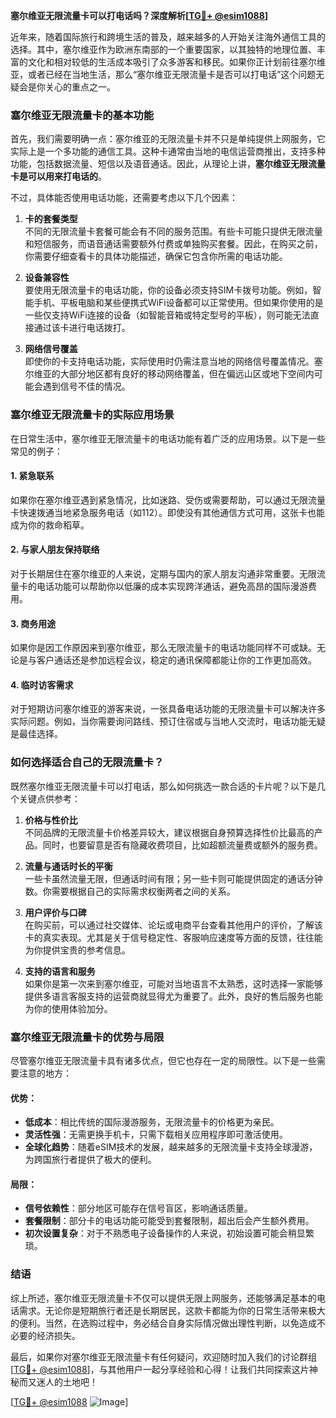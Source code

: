 **塞尔维亚无限流量卡可以打电话吗？深度解析[[TG💪+ @esim1088](https://t.me/s/esim1088)]**

近年来，随着国际旅行和跨境生活的普及，越来越多的人开始关注海外通信工具的选择。其中，塞尔维亚作为欧洲东南部的一个重要国家，以其独特的地理位置、丰富的文化和相对较低的生活成本吸引了众多游客和移民。如果你正计划前往塞尔维亚，或者已经在当地生活，那么“塞尔维亚无限流量卡是否可以打电话”这个问题无疑会是你关心的重点之一。

### 塞尔维亚无限流量卡的基本功能

首先，我们需要明确一点：塞尔维亚的无限流量卡并不只是单纯提供上网服务，它实际上是一个多功能的通信工具。这种卡通常由当地的电信运营商推出，支持多种功能，包括数据流量、短信以及语音通话。因此，从理论上讲，**塞尔维亚无限流量卡是可以用来打电话的**。

不过，具体能否使用电话功能，还需要考虑以下几个因素：

1. **卡的套餐类型**  
   不同的无限流量卡套餐可能会有不同的服务范围。有些卡可能只提供无限流量和短信服务，而语音通话需要额外付费或单独购买套餐。因此，在购买之前，你需要仔细查看卡的具体功能描述，确保它包含你所需的电话功能。

2. **设备兼容性**  
   要使用无限流量卡的电话功能，你的设备必须支持SIM卡拨号功能。例如，智能手机、平板电脑和某些便携式WiFi设备都可以正常使用。但如果你使用的是一些仅支持WiFi连接的设备（如智能音箱或特定型号的平板），则可能无法直接通过该卡进行电话拨打。

3. **网络信号覆盖**  
   即使你的卡支持电话功能，实际使用时仍需注意当地的网络信号覆盖情况。塞尔维亚的大部分地区都有良好的移动网络覆盖，但在偏远山区或地下空间内可能会遇到信号不佳的情况。

### 塞尔维亚无限流量卡的实际应用场景

在日常生活中，塞尔维亚无限流量卡的电话功能有着广泛的应用场景。以下是一些常见的例子：

#### 1. **紧急联系**
   如果你在塞尔维亚遇到紧急情况，比如迷路、受伤或需要帮助，可以通过无限流量卡快速拨通当地紧急服务电话（如112）。即使没有其他通信方式可用，这张卡也能成为你的救命稻草。

#### 2. **与家人朋友保持联络**
   对于长期居住在塞尔维亚的人来说，定期与国内的家人朋友沟通非常重要。无限流量卡的电话功能可以帮助你以低廉的成本实现跨洋通话，避免高昂的国际漫游费用。

#### 3. **商务用途**
   如果你是因工作原因来到塞尔维亚，那么无限流量卡的电话功能同样不可或缺。无论是与客户通话还是参加远程会议，稳定的通讯保障都能让你的工作更加高效。

#### 4. **临时访客需求**
   对于短期访问塞尔维亚的游客来说，一张具备电话功能的无限流量卡可以解决许多实际问题。例如，当你需要询问路线、预订住宿或与当地人交流时，电话功能无疑是最佳选择。

### 如何选择适合自己的无限流量卡？

既然塞尔维亚无限流量卡可以打电话，那么如何挑选一款合适的卡片呢？以下是几个关键点供参考：

1. **价格与性价比**  
   不同品牌的无限流量卡价格差异较大，建议根据自身预算选择性价比最高的产品。同时，也要留意是否有隐藏收费项目，比如超额流量费或额外的服务费。

2. **流量与通话时长的平衡**  
   一些卡虽然流量无限，但通话时间有限；另一些卡则可能提供固定的通话分钟数。你需要根据自己的实际需求权衡两者之间的关系。

3. **用户评价与口碑**  
   在购买前，可以通过社交媒体、论坛或电商平台查看其他用户的评价，了解该卡的真实表现。尤其是关于信号稳定性、客服响应速度等方面的反馈，往往能为你提供宝贵的参考信息。

4. **支持的语言和服务**  
   如果你是第一次来到塞尔维亚，可能对当地语言不太熟悉，这时选择一家能够提供多语言客服支持的运营商就显得尤为重要了。此外，良好的售后服务也能为你的使用体验加分。

### 塞尔维亚无限流量卡的优势与局限

尽管塞尔维亚无限流量卡具有诸多优点，但它也存在一定的局限性。以下是一些需要注意的地方：

#### 优势：
- **低成本**：相比传统的国际漫游服务，无限流量卡的价格更为亲民。
- **灵活性强**：无需更换手机卡，只需下载相关应用程序即可激活使用。
- **全球化趋势**：随着eSIM技术的发展，越来越多的无限流量卡支持全球漫游，为跨国旅行者提供了极大的便利。

#### 局限：
- **信号依赖性**：部分地区可能存在信号盲区，影响通话质量。
- **套餐限制**：部分卡的电话功能可能受到套餐限制，超出后会产生额外费用。
- **初次设置复杂**：对于不熟悉电子设备操作的人来说，初始设置可能会稍显繁琐。

### 结语

综上所述，塞尔维亚无限流量卡不仅可以提供无限上网服务，还能够满足基本的电话需求。无论你是短期旅行者还是长期居民，这款卡都能为你的日常生活带来极大的便利。当然，在选购过程中，务必结合自身实际情况做出理性判断，以免造成不必要的经济损失。

最后，如果你对塞尔维亚无限流量卡有任何疑问，欢迎随时加入我们的讨论群组[[TG💪+ @esim1088](https://t.me/s/esim1088)]，与其他用户一起分享经验和心得！让我们共同探索这片神秘而又迷人的土地吧！

[[TG💪+ @esim1088](https://t.me/s/esim1088) ![Image](https://i.postimg.cc/4NQfJmqS/Snipaste-2025-05-13-00-14-12.png)]